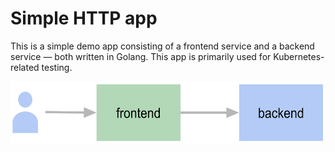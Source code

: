 # Simple HTTP app

This is a simple demo app consisting of a frontend service and a backend service — both written in Golang.
This app is primarily used for Kubernetes-related testing.

<img src="/diagram.png" alt="Two arrows, the first arrow pointing from a user to the frontend, the arrow second pointing from the frontend to the backend." height="100" />
